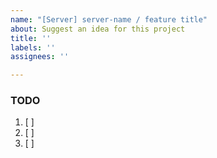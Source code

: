 ```yaml
---
name: "[Server] server-name / feature title"
about: Suggest an idea for this project
title: ''
labels: ''
assignees: ''

---
```


### TODO
1. [ ] 
2. [ ] 
3. [ ]
